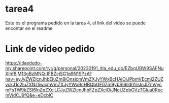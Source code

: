 # tarea4
Este es el programa pedido en la tarea 4, el link del video se puede encontar en el readme

# Link de video pedido
https://itlaedudo-my.sharepoint.com/:v:/g/personal/20230191_itla_edu_do/EZbqUBW9SAFNuXlhf8jM13gBzMNQ-lFBZcjSG1q9N1SPzA?nav=eyJyZWZlcnJhbEluZm8iOnsicmVmZXJyYWxBcHAiOiJPbmVEcml2ZUZvckJ1c2luZXNzIiwicmVmZXJyYWxBcHBQbGF0Zm9ybSI6IldlYiIsInJlZmVycmFsTW9kZSI6InZpZXciLCJyZWZlcnJhbFZpZXciOiJNeUZpbGVzTGlua0RpcmVjdCJ9fQ&e=eDcblC
